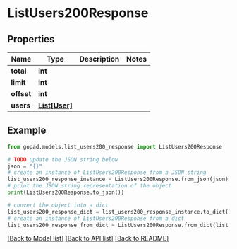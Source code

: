 # ListUsers200Response


## Properties

Name | Type | Description | Notes
------------ | ------------- | ------------- | -------------
**total** | **int** |  | 
**limit** | **int** |  | 
**offset** | **int** |  | 
**users** | [**List[User]**](User.md) |  | 

## Example

```python
from gopad.models.list_users200_response import ListUsers200Response

# TODO update the JSON string below
json = "{}"
# create an instance of ListUsers200Response from a JSON string
list_users200_response_instance = ListUsers200Response.from_json(json)
# print the JSON string representation of the object
print(ListUsers200Response.to_json())

# convert the object into a dict
list_users200_response_dict = list_users200_response_instance.to_dict()
# create an instance of ListUsers200Response from a dict
list_users200_response_from_dict = ListUsers200Response.from_dict(list_users200_response_dict)
```
[[Back to Model list]](../README.md#documentation-for-models) [[Back to API list]](../README.md#documentation-for-api-endpoints) [[Back to README]](../README.md)


